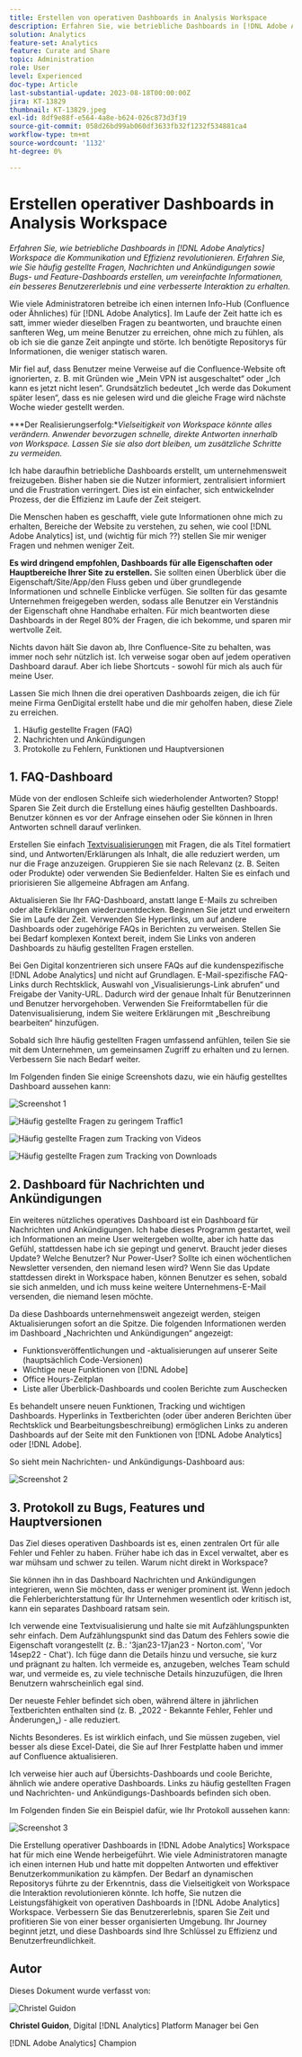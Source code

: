 ```yaml
---
title: Erstellen von operativen Dashboards in Analysis Workspace
description: Erfahren Sie, wie betriebliche Dashboards in [!DNL Adobe Analytics] Workspace die Kommunikation und Effizienz revolutionieren.
solution: Analytics
feature-set: Analytics
feature: Curate and Share
topic: Administration
role: User
level: Experienced
doc-type: Article
last-substantial-update: 2023-08-18T00:00:00Z
jira: KT-13829
thumbnail: KT-13829.jpeg
exl-id: 8df9e88f-e564-4a8e-b624-026c873d3f19
source-git-commit: 058d26bd99ab060df3633fb32f1232f534881ca4
workflow-type: tm+mt
source-wordcount: '1132'
ht-degree: 0%

---
```


# Erstellen operativer Dashboards in Analysis Workspace

_Erfahren Sie, wie betriebliche Dashboards in [!DNL Adobe Analytics] Workspace die Kommunikation und Effizienz revolutionieren. Erfahren Sie, wie Sie häufig gestellte Fragen, Nachrichten und Ankündigungen sowie Bugs- und Feature-Dashboards erstellen, um vereinfachte Informationen, ein besseres Benutzererlebnis und eine verbesserte Interaktion zu erhalten._


Wie viele Administratoren betreibe ich einen internen Info-Hub (Confluence oder Ähnliches) für [!DNL Adobe Analytics]. Im Laufe der Zeit hatte ich es satt, immer wieder dieselben Fragen zu beantworten, und brauchte einen sanfteren Weg, um meine Benutzer zu erreichen, ohne mich zu fühlen, als ob ich sie die ganze Zeit anpingte und störte. Ich benötigte Repositorys für Informationen, die weniger statisch waren.

Mir fiel auf, dass Benutzer meine Verweise auf die Confluence-Website oft ignorierten, z. B. mit Gründen wie „Mein VPN ist ausgeschaltet“ oder „Ich kann es jetzt nicht lesen“. Grundsätzlich bedeutet „Ich werde das Dokument später lesen“, dass es nie gelesen wird und die gleiche Frage wird nächste Woche wieder gestellt werden.

***Der Realisierungserfolg:**Vielseitigkeit von Workspace könnte alles verändern. Anwender bevorzugen schnelle, direkte Antworten innerhalb von Workspace. Lassen Sie sie also dort bleiben, um zusätzliche Schritte zu vermeiden.*

Ich habe daraufhin betriebliche Dashboards erstellt, um unternehmensweit freizugeben. Bisher haben sie die Nutzer informiert, zentralisiert informiert und die Frustration verringert. Dies ist ein einfacher, sich entwickelnder Prozess, der die Effizienz im Laufe der Zeit steigert.

Die Menschen haben es geschafft, viele gute Informationen ohne mich zu erhalten, Bereiche der Website zu verstehen, zu sehen, wie cool [!DNL Adobe Analytics] ist, und (wichtig für mich ??) stellen Sie mir weniger Fragen und nehmen weniger Zeit.

**Es wird dringend empfohlen, Dashboards für alle Eigenschaften oder Hauptbereiche Ihrer Site zu erstellen.** Sie sollten einen Überblick über die Eigenschaft/Site/App/den Fluss geben und über grundlegende Informationen und schnelle Einblicke verfügen. Sie sollten für das gesamte Unternehmen freigegeben werden, sodass alle Benutzer ein Verständnis der Eigenschaft ohne Handhabe erhalten. Für mich beantworten diese Dashboards in der Regel 80% der Fragen, die ich bekomme, und sparen mir wertvolle Zeit.

Nichts davon hält Sie davon ab, Ihre Confluence-Site zu behalten, was immer noch sehr nützlich ist. Ich verweise sogar oben auf jedem operativen Dashboard darauf. Aber ich liebe Shortcuts - sowohl für mich als auch für meine User.

Lassen Sie mich Ihnen die drei operativen Dashboards zeigen, die ich für meine Firma GenDigital erstellt habe und die mir geholfen haben, diese Ziele zu erreichen.

1. Häufig gestellte Fragen (FAQ)
1. Nachrichten und Ankündigungen
1. Protokolle zu Fehlern, Funktionen und Hauptversionen


## 1. FAQ-Dashboard

Müde von der endlosen Schleife sich wiederholender Antworten? Stopp! Sparen Sie Zeit durch die Erstellung eines häufig gestellten Dashboards. Benutzer können es vor der Anfrage einsehen oder Sie können in Ihren Antworten schnell darauf verlinken.

Erstellen Sie einfach [Textvisualisierungen](https://experienceleague.adobe.com/docs/analytics/analyze/analysis-workspace/visualizations/text.html) mit Fragen, die als Titel formatiert sind, und Antworten/Erklärungen als Inhalt, die alle reduziert werden, um nur die Frage anzuzeigen. Gruppieren Sie sie nach Relevanz (z. B. Seiten oder Produkte) oder verwenden Sie Bedienfelder. Halten Sie es einfach und priorisieren Sie allgemeine Abfragen am Anfang.

Aktualisieren Sie Ihr FAQ-Dashboard, anstatt lange E-Mails zu schreiben oder alte Erklärungen wiederzuentdecken. Beginnen Sie jetzt und erweitern Sie im Laufe der Zeit. Verwenden Sie Hyperlinks, um auf andere Dashboards oder zugehörige FAQs in Berichten zu verweisen. Stellen Sie bei Bedarf komplexen Kontext bereit, indem Sie Links von anderen Dashboards zu häufig gestellten Fragen erstellen.

Bei Gen Digital konzentrieren sich unsere FAQs auf die kundenspezifische [!DNL Adobe Analytics] und nicht auf Grundlagen. E-Mail-spezifische FAQ-Links durch Rechtsklick, Auswahl von „Visualisierungs-Link abrufen“ und Freigabe der Vanity-URL. Dadurch wird der genaue Inhalt für Benutzerinnen und Benutzer hervorgehoben. Verwenden Sie Freiformtabellen für die Datenvisualisierung, indem Sie weitere Erklärungen mit „Beschreibung bearbeiten“ hinzufügen.

Sobald sich Ihre häufig gestellten Fragen umfassend anfühlen, teilen Sie sie mit dem Unternehmen, um gemeinsamen Zugriff zu erhalten und zu lernen. Verbessern Sie nach Bedarf weiter.

Im Folgenden finden Sie einige Screenshots dazu, wie ein häufig gestelltes Dashboard aussehen kann:

![Screenshot 1](assets/screenshot-1_v2.png)

![Häufig gestellte Fragen zu geringem Traffic1](assets/low-traffic-faq.png)

![Häufig gestellte Fragen zum Tracking von Videos](assets/track-video-faq.png)

![Häufig gestellte Fragen zum Tracking von Downloads](assets/track-downloads-faq.png)

## 2. Dashboard für Nachrichten und Ankündigungen

Ein weiteres nützliches operatives Dashboard ist ein Dashboard für Nachrichten und Ankündigungen. Ich habe dieses Programm gestartet, weil ich Informationen an meine User weitergeben wollte, aber ich hatte das Gefühl, stattdessen habe ich sie gepingt und genervt. Braucht jeder dieses Update? Welche Benutzer? Nur Power-User? Sollte ich einen wöchentlichen Newsletter versenden, den niemand lesen wird? Wenn Sie das Update stattdessen direkt in Workspace haben, können Benutzer es sehen, sobald sie sich anmelden, und ich muss keine weitere Unternehmens-E-Mail versenden, die niemand lesen möchte.

Da diese Dashboards unternehmensweit angezeigt werden, steigen Aktualisierungen sofort an die Spitze. Die folgenden Informationen werden im Dashboard „Nachrichten und Ankündigungen“ angezeigt:

- Funktionsveröffentlichungen und -aktualisierungen auf unserer Seite (hauptsächlich Code-Versionen)
- Wichtige neue Funktionen von [!DNL Adobe]
- Office Hours-Zeitplan
- Liste aller Überblick-Dashboards und coolen Berichte zum Auschecken

Es behandelt unsere neuen Funktionen, Tracking und wichtigen Dashboards. Hyperlinks in Textberichten (oder über anderen Berichten über Rechtsklick und Bearbeitungsbeschreibung) ermöglichen Links zu anderen Dashboards auf der Seite mit den Funktionen von [!DNL Adobe Analytics] oder [!DNL Adobe].

So sieht mein Nachrichten- und Ankündigungs-Dashboard aus:

![Screenshot 2](assets/screenshot-2.png)

## 3. Protokoll zu Bugs, Features und Hauptversionen

Das Ziel dieses operativen Dashboards ist es, einen zentralen Ort für alle Fehler und Fehler zu haben. Früher habe ich das in Excel verwaltet, aber es war mühsam und schwer zu teilen. Warum nicht direkt in Workspace?

Sie können ihn in das Dashboard Nachrichten und Ankündigungen integrieren, wenn Sie möchten, dass er weniger prominent ist. Wenn jedoch die Fehlerberichterstattung für Ihr Unternehmen wesentlich oder kritisch ist, kann ein separates Dashboard ratsam sein.

Ich verwende eine Textvisualisierung und halte sie mit Aufzählungspunkten sehr einfach. Dem Aufzählungspunkt sind das Datum des Fehlers sowie die Eigenschaft vorangestellt (z. B.: &#39;3jan23-17jan23 - Norton.com&#39;, &#39;Vor 14sep22 - Chat&#39;). Ich füge dann die Details hinzu und versuche, sie kurz und prägnant zu halten. Ich vermeide es, anzugeben, welches Team schuld war, und vermeide es, zu viele technische Details hinzuzufügen, die Ihren Benutzern wahrscheinlich egal sind.

Der neueste Fehler befindet sich oben, während ältere in jährlichen Textberichten enthalten sind (z. B. „2022 - Bekannte Fehler, Fehler und Änderungen„) - alle reduziert.

Nichts Besonderes. Es ist wirklich einfach, und Sie müssen zugeben, viel besser als diese Excel-Datei, die Sie auf Ihrer Festplatte haben und immer auf Confluence aktualisieren.

Ich verweise hier auch auf Übersichts-Dashboards und coole Berichte, ähnlich wie andere operative Dashboards. Links zu häufig gestellten Fragen und Nachrichten- und Ankündigungs-Dashboards befinden sich oben.

Im Folgenden finden Sie ein Beispiel dafür, wie Ihr Protokoll aussehen kann:

![Screenshot 3](assets/screenshot-3.png)

Die Erstellung operativer Dashboards in [!DNL Adobe Analytics] Workspace hat für mich eine Wende herbeigeführt. Wie viele Administratoren managte ich einen internen Hub und hatte mit doppelten Antworten und effektiver Benutzerkommunikation zu kämpfen. Der Bedarf an dynamischen Repositorys führte zu der Erkenntnis, dass die Vielseitigkeit von Workspace die Interaktion revolutionieren könnte. Ich hoffe, Sie nutzen die Leistungsfähigkeit von operativen Dashboards in [!DNL Adobe Analytics] Workspace. Verbessern Sie das Benutzererlebnis, sparen Sie Zeit und profitieren Sie von einer besser organisierten Umgebung. Ihr Journey beginnt jetzt, und diese Dashboards sind Ihre Schlüssel zu Effizienz und Benutzerfreundlichkeit.

## Autor

Dieses Dokument wurde verfasst von:

![Christel Guidon](assets/Christel-Headshot-150.png)

**Christel Guidon**, Digital [!DNL Analytics] Platform Manager bei Gen

[!DNL Adobe Analytics] Champion
